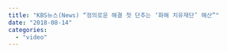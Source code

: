 ```yaml
---
title: "KBS뉴스(News) “정의로운 해결 첫 단추는 ‘화해 치유재단’ 해산”"
date: "2018-08-14"
categories: 
  - "video"
---
```




